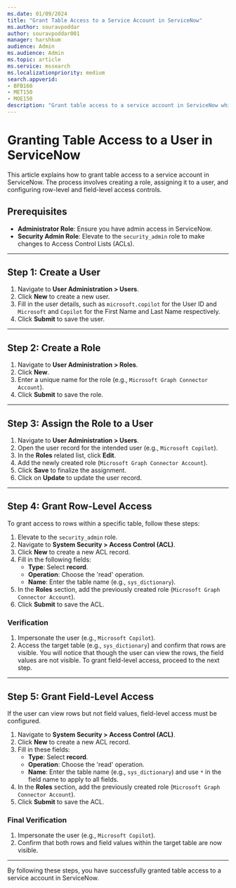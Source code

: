 ```yaml
---
ms.date: 01/09/2024
title: "Grant Table Access to a Service Account in ServiceNow"
ms.author: souravpoddar
author: souravpoddar001
manager: harshkum
audience: Admin 
ms.audience: Admin
ms.topic: article
ms.service: mssearch
ms.localizationpriority: medium
search.appverid:
- BFB160
- MET150
- MOE150
description: "Grant table access to a service account in ServiceNow which can then be used to set up Microsoft Graph Connectors for ServiceNow."
---
```


# Granting Table Access to a User in ServiceNow

This article explains how to grant table access to a service account in ServiceNow. The process involves creating a role, assigning it to a user, and configuring row-level and field-level access controls.

## Prerequisites

- **Administrator Role**: Ensure you have admin access in ServiceNow.
- **Security Admin Role**: Elevate to the `security_admin` role to make changes to Access Control Lists (ACLs).

---

## Step 1: Create a User

1. Navigate to **User Administration > Users**.
2. Click **New** to create a new user.
3. Fill in the user details, such as `microsoft.copilot` for the User ID and `Microsoft` and `Copilot` for the First Name and Last Name respectively.
4. Click **Submit** to save the user.

---

## Step 2: Create a Role

1. Navigate to **User Administration > Roles**.
2. Click **New**.
3. Enter a unique name for the role (e.g., `Microsoft Graph Connector Account`).
4. Click **Submit** to save the role.

---

## Step 3: Assign the Role to a User

1. Navigate to **User Administration > Users**.
2. Open the user record for the intended user (e.g., `Microsoft Copilot`).
3. In the **Roles** related list, click **Edit**.
4. Add the newly created role (`Microsoft Graph Connector Account`).
5. Click **Save** to finalize the assignment.
6. Click on **Update** to update the user record.

---

## Step 4: Grant Row-Level Access

To grant access to rows within a specific table, follow these steps:

1. Elevate to the `security_admin` role.
2. Navigate to **System Security > Access Control (ACL)**.
3. Click **New** to create a new ACL record.
4. Fill in the following fields:
   - **Type**: Select **record**.
   - **Operation**: Choose the 'read' operation.
   - **Name**: Enter the table name (e.g., `sys_dictionary`).
5. In the **Roles** section, add the previously created role (`Microsoft Graph Connector Account`).
6. Click **Submit** to save the ACL.

### Verification

1. Impersonate the user (e.g., `Microsoft Copilot`).
2. Access the target table (e.g., `sys_dictionary`) and confirm that rows are visible. You will notice that though the user can view the rows, the field values are not visible. To grant field-level access, proceed to the next step.

---

## Step 5: Grant Field-Level Access

If the user can view rows but not field values, field-level access must be configured.

1. Navigate to **System Security > Access Control (ACL)**.
2. Click **New** to create a new ACL record.
3. Fill in these fields:
   - **Type**: Select **record**.
   - **Operation**: Choose the 'read' operation.
   - **Name**: Enter the table name (e.g., `sys_dictionary`) and use `*` in the field name to apply to all fields.
4. In the **Roles** section, add the previously created role (`Microsoft Graph Connector Account`).
5. Click **Submit** to save the ACL.

### Final Verification

1. Impersonate the user (e.g., `Microsoft Copilot`).
2. Confirm that both rows and field values within the target table are now visible.

---

By following these steps, you have successfully granted table access to a service account in ServiceNow.